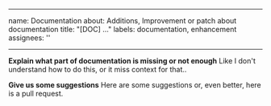 <!-- START doctoc generated TOC please keep comment here to allow auto update -->
<!-- DON'T EDIT THIS SECTION, INSTEAD RE-RUN doctoc TO UPDATE -->



<!-- END doctoc generated TOC please keep comment here to allow auto update -->

---
name: Documentation
about: Additions, Improvement or patch about documentation
title: "[DOC] ..."
labels: documentation, enhancement
assignees: ''

---

**Explain what part of documentation is missing or not enough**
Like I don't understand how to do this, or it miss context for that..

**Give us some suggestions**
Here are some suggestions or, even better, here is a pull request.
